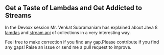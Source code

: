 ## Get a Taste of Lambdas and Get Addicted to Streams

 In the Devoxx session Mr. Venkat Subramaniam  has explained about Java 8 [lamdas](https://github.com/laxmikant99/conference-notes/blob/master/session1/lamdas.md) and [stream api](https://github.com/laxmikant99/conference-notes/blob/master/session1/streams.md) of collections in a very interesting way.
 
 Feel free to make correction if you find any gap.Please contribute if you find any gaps! Raise an issue or send me a pull request to improve.
 
 